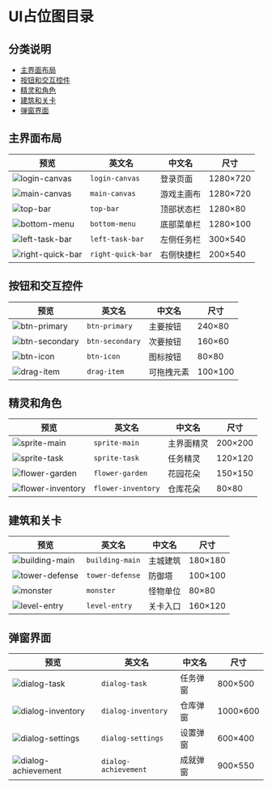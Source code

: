 # UI占位图目录

## 分类说明

- [主界面布局](#main-ui)
- [按钮和交互控件](#buttons)
- [精灵和角色](#sprites)
- [建筑和关卡](#buildings)
- [弹窗界面](#dialogs)

## 主界面布局

| 预览 | 英文名 | 中文名 | 尺寸 |
|------|--------|--------|------|
| ![ login-canvas ](main-ui\login-canvas.png) | `login-canvas` | 登录页面 | 1280×720 |
| ![ main-canvas ](main-ui\main-canvas.png) | `main-canvas` | 游戏主画布 | 1280×720 |
| ![ top-bar ](main-ui\top-bar.png) | `top-bar` | 顶部状态栏 | 1280×80 |
| ![ bottom-menu ](main-ui\bottom-menu.png) | `bottom-menu` | 底部菜单栏 | 1280×100 |
| ![ left-task-bar ](main-ui\left-task-bar.png) | `left-task-bar` | 左侧任务栏 | 300×540 |
| ![ right-quick-bar ](main-ui\right-quick-bar.png) | `right-quick-bar` | 右侧快捷栏 | 200×540 |

## 按钮和交互控件

| 预览 | 英文名 | 中文名 | 尺寸 |
|------|--------|--------|------|
| ![ btn-primary ](buttons\btn-primary.png) | `btn-primary` | 主要按钮 | 240×80 |
| ![ btn-secondary ](buttons\btn-secondary.png) | `btn-secondary` | 次要按钮 | 160×60 |
| ![ btn-icon ](buttons\btn-icon.png) | `btn-icon` | 图标按钮 | 80×80 |
| ![ drag-item ](buttons\drag-item.png) | `drag-item` | 可拖拽元素 | 100×100 |

## 精灵和角色

| 预览 | 英文名 | 中文名 | 尺寸 |
|------|--------|--------|------|
| ![ sprite-main ](sprites\sprite-main.png) | `sprite-main` | 主界面精灵 | 200×200 |
| ![ sprite-task ](sprites\sprite-task.png) | `sprite-task` | 任务精灵 | 120×120 |
| ![ flower-garden ](sprites\flower-garden.png) | `flower-garden` | 花园花朵 | 150×150 |
| ![ flower-inventory ](sprites\flower-inventory.png) | `flower-inventory` | 仓库花朵 | 80×80 |

## 建筑和关卡

| 预览 | 英文名 | 中文名 | 尺寸 |
|------|--------|--------|------|
| ![ building-main ](buildings\building-main.png) | `building-main` | 主城建筑 | 180×180 |
| ![ tower-defense ](buildings\tower-defense.png) | `tower-defense` | 防御塔 | 100×100 |
| ![ monster ](buildings\monster.png) | `monster` | 怪物单位 | 80×80 |
| ![ level-entry ](buildings\level-entry.png) | `level-entry` | 关卡入口 | 160×120 |

## 弹窗界面

| 预览 | 英文名 | 中文名 | 尺寸 |
|------|--------|--------|------|
| ![ dialog-task ](dialogs\dialog-task.png) | `dialog-task` | 任务弹窗 | 800×500 |
| ![ dialog-inventory ](dialogs\dialog-inventory.png) | `dialog-inventory` | 仓库弹窗 | 1000×600 |
| ![ dialog-settings ](dialogs\dialog-settings.png) | `dialog-settings` | 设置弹窗 | 600×400 |
| ![ dialog-achievement ](dialogs\dialog-achievement.png) | `dialog-achievement` | 成就弹窗 | 900×550 |
